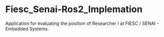 # Fiesc_Senai-Ros2_Implemation
Application for evaluating the position of Researcher I at FIESC / SENAI - Embedded Systems.
